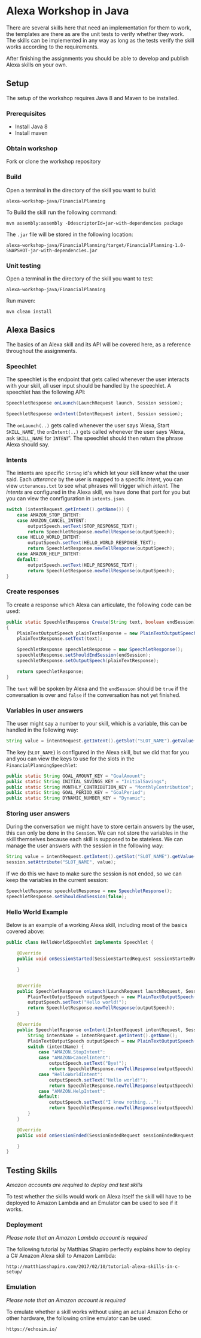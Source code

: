 # Alexa Workshop in Java

There are several skills here that need an implementation for them to work, the templates are there as are the unit tests to verify whether they work. The skills can be implemented in any way as long as the tests verify the skill works according to the requirements.

After finishing the assignments you should be able to develop and publish Alexa skills on your own.

## Setup

The setup of the workshop requires Java 8 and Maven to be installed.

### Prerequisites

* Install Java 8
* Install maven

### Obtain workshop

Fork or clone the workshop repository

### Build

Open a terminal in the directory of the skill you want to build:
```
alexa-workshop-java/FinancialPlanning
```
To Build the skill run the following command:
```
mvn assembly:assembly -DdescriptorId=jar-with-dependencies package
```
The `.jar` file will be stored in the following location:
```
alexa-workshop-java/FinancialPlanning/target/FinancialPlanning-1.0-SNAPSHOT-jar-with-dependencies.jar
```

### Unit testing

Open a terminal in the directory of the skill you want to test:
```
alexa-workshop-java/FinancialPlanning
```
Run maven:
```
mvn clean install
```

## Alexa Basics

The basics of an Alexa skill and its API will be covered here, as a reference throughout the assignments.

### Speechlet

The speechlet is the endpoint that gets called whenever the user interacts with your skill, all user input should be handled by the speechlet. A speechlet has the following API:

```java
SpeechletResponse onLaunch(LaunchRequest launch, Session session); 

SpeechletResponse onIntent(IntentRequest intent, Session session);
```

The `onLaunch(..)` gets called whenever the user says 'Alexa, Start `SKILL_NAME`', the `onIntent(..)` gets called whenever the user says  'Alexa, ask `SKILL_NAME` for `INTENT`'. The speechlet should then return the phrase Alexa should say.

### Intents

The intents are specific `String` id's which let your skill know what the user said. Each _utterance_ by the user is mapped to a specific _intent_, you can view `utterances.txt` to see what phrases will trigger which _intent_. The _intents_ are configured in the Alexa skill, we have done that part for you but you can view the conrfiguration in `intents.json`. 

```java
switch (intentRequest.getIntent().getName()) {
    case AMAZON_STOP_INTENT:
    case AMAZON_CANCEL_INTENT:
        outputSpeech.setText(STOP_RESPONSE_TEXT);
        return SpeechletResponse.newTellResponse(outputSpeech);
    case HELLO_WORLD_INTENT:
        outputSpeech.setText(HELLO_WORLD_RESPONSE_TEXT);
        return SpeechletResponse.newTellResponse(outputSpeech);
    case AMAZON_HELP_INTENT:
    default:
        outputSpeech.setText(HELP_RESPONSE_TEXT);
        return SpeechletResponse.newTellResponse(outputSpeech);
}
```

### Create responses

To create a response which Alexa can articulate, the following code can be used:

```java
public static SpeechletResponse Create(String text, boolean endSession)
{
    PlainTextOutputSpeech plainTextResponse = new PlainTextOutputSpeech();
    plainTextResponse.setText(text);

    SpeechletResponse speechletResponse = new SpeechletResponse();
    speechletResponse.setShouldEndSession(endSession);
    speechletResponse.setOutputSpeech(plainTextResponse);

    return speechletResponse;
}
```

The `text` will be spoken by Alexa and the `endSession` should be `true`  if the conversation is over and `false` if the conversation has not yet finished.

### Variables in user answers

The user might say a number to your skill, which is a variable, this can be handled in the following way:

```java
String value = intentRequest.getIntent().getSlot("SLOT_NAME").getValue();
```

The key (`SLOT_NAME`) is configured in the Alexa skill, but we did that for you and you can view the keys to use for the slots in the `FinancialPlanningSpeechlet`:

```java
public static String GOAL_AMOUNT_KEY = "GoalAmount";
public static String INITIAL_SAVINGS_KEY = "InitialSavings";
public static String MONTHLY_CONTRIBUTION_KEY = "MonthlyContribution";
public static String GOAL_PERIOD_KEY = "GoalPeriod";
public static String DYNAMIC_NUMBER_KEY = "Dynamic";
``` 

### Storing user answers

During the conversation we might have to store certain answers by the user, this can only be done in the `Session`. We can not store the variables in the skill themselves because each skill is supposed to be stateless. We can manage the user answers with the session in the following way:

```java
String value = intentRequest.getIntent().getSlot("SLOT_NAME").getValue();
session.setAttribute("SLOT_NAME", value);
```

If we do this we have to make sure the session is not ended, so we can keep the variables in the current session:

```java
SpeechletResponse speechletResponse = new SpeechletResponse();
speechletResponse.setShouldEndSession(false);
```

### Hello World Example

Below is an example of a working Alexa skill, including most of the basics covered above:

```java
public class HelloWorldSpeechlet implements Speechlet {

    @Override
    public void onSessionStarted(SessionStartedRequest sessionStartedRequest, Session session) {

    }


    @Override
    public SpeechletResponse onLaunch(LaunchRequest launchRequest, Session session) {
        PlainTextOutputSpeech outputSpeech = new PlainTextOutputSpeech();
        outputSpeech.setText("Hello world!");
        return SpeechletResponse.newTellResponse(outputSpeech);
    }

    @Override
    public SpeechletResponse onIntent(IntentRequest intentRequest, Session session) {
        String intentName = intentRequest.getIntent().getName();
        PlainTextOutputSpeech outputSpeech = new PlainTextOutputSpeech();
        switch (intentName) {
            case "AMAZON.StopIntent":
            case "AMAZON>CancelIntent":
                outputSpeech.setText("Bye!");
                return SpeechletResponse.newTellResponse(outputSpeech);
            case "HelloWorldIntent":
                outputSpeech.setText("Hello world!");
                return SpeechletResponse.newTellResponse(outputSpeech);
            case "AMAZON.HelpIntent":
            default:
                outputSpeech.setText("I know nothing...");
                return SpeechletResponse.newTellResponse(outputSpeech);
        }
    }

    @Override
    public void onSessionEnded(SessionEndedRequest sessionEndedRequest, Session session) {

    }
}
```
## Testing Skills
_Amazon accounts are required to deploy and test skills_

To test whether the skills would work on Alexa itself the skill will have to be deployed to Amazon Lambda and an Emulator can be used to see if it works.

### Deployment
_Please note that an Amazon Lambda account is required_

The following tutorial by Matthias Shapiro perfectly explains how to deploy a C# Amazon Alexa skill to Amazon Lambda: 

```
http://matthiasshapiro.com/2017/02/10/tutorial-alexa-skills-in-c-setup/
```
 
### Emulation
_Please note that an Amazon account is required_

 
To emulate whether a skill works without using an actual Amazon Echo or other hardware, the following online emulator can be used:

```
https://echosim.io/
``` 

